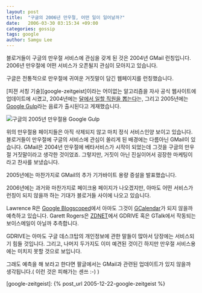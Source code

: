 ```yaml
---
layout: post
title:  "구글의 2006년 만우절, 어떤 일이 일어날까?"
date:   2006-03-30 03:15:34 +09:00
categories: gossip
tags: google
author: Samgu Lee
---
```

블로거들이 구글의 만우절 서비스에 관심을 갖게 된 것은 2004년 GMail 런칭입니다. 2006년 만우절에 어떤 서비스가 오픈될지 관심이 모아지고 있습니다.

구글은 전통적으로 만우절에 귀여운 거짓말이 담긴 웹페이지를 런칭했습니다.

[피젼 서칭 기술][google-zeitgeist]이라는 어이없는 알고리즘을 자사 공식 웹사이트에 업데이트에 시켰고, 2004년에는 [달에서 일할 직원을 뽑는다](http://www.google.com/jobs/lunar_job.html)는, 그리고 2005년에는 [Google Gulp](http://www.google.com/googlegulp/)라는 음료가 출시된다고 게재했습니다.

![구글의 2005년 만우절용 Google Gulp](https://www.google.com/googlegulp/images/logo.gif)

위의 만우절용 페이지들은 아직 삭제되지 않고 마치 정식 서비스인양 보이고 있습니다. 블로거들이 만우절에 구글의 서비스에 관심이 쏠리게 된 배경에는 다름아닌 GMail이 있습니다. GMail은 2004년 만우절에 베타서비스가 시작이 되었는데 그것을 구글의 만우절 거짓말이라고 생각한 것이었죠. 그렇지만, 거짓이 아닌 진실이어서 굉장한 마케팅이라고 찬사를 보냈습니다.

2005년에는 마찬가지로 GMail의 추가 기가바이트 용량 증설을 발표했습니다.

2006년에는 과거와 마찬가지로 페이크용 페이지가 나오겠지만, 아마도 어떤 서비스가 런칭이 되지 않을까 하는 기대가 블로거들 사이에 나오고 있습니다.

Lawrence R은 [Google Blogscoped](http://blog.outer-court.com/forum/24304.html)에서 아마도 그것이 [GCalendar](http://www.palgle.com/index.php/unvail_cl2/2006/03/09/)가 되지 않을까 예측하고 있습니다. Garett Rogers은 [ZDNET](http://blogs.zdnet.com/Google/?p=143)에서 GDRIVE 혹은 GTalk에서 작동되는 보이스메일이 아닐까 추측합니다.

GDRIVE는 아마도 구글 데스크탑의 개인정보에 관한 말들이 많아서 당장에는 서비스되기 힘들 것입니다. 그리고, 나머지 두가지도 이미 예견된 것이긴 하지만 만우절 서비스용에는 미치지 못할 것으로 보입니다.

그래도 예측을 해 보라고 한다면 팔글에서는 GMail과 관련된 업데이트가 있지 않을까 생각됩니다.( 이런 것은 피해가는 센쓰 :-) )

[google-zeitgeist]: {% post_url 2005-12-22-google-zeitgeist %}
